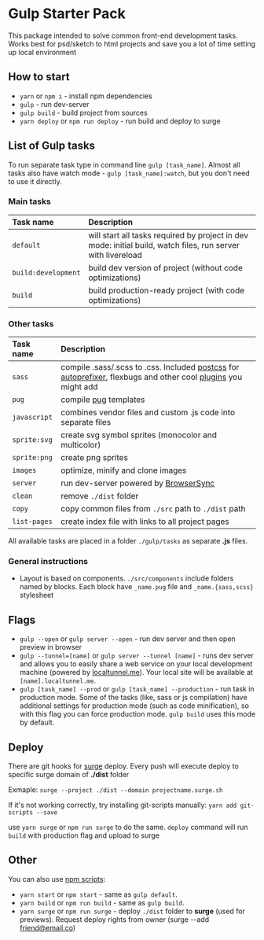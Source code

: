 # Gulp Starter Pack
This package intended to solve common front-end development tasks. Works best for psd/sketch to html projects and save you a lot of time setting up local environment

## How to start
* `yarn` or `npm i` - install npm dependencies
* `gulp` - run dev-server
* `gulp build` - build project from sources
* `yarn deploy` or `npm run deploy` - run build and deploy to surge

## List of Gulp tasks
To run separate task type in command line `gulp [task_name]`.
Almost all tasks also have watch mode - `gulp [task_name]:watch`, but you don't need to use it directly.

### Main tasks
Task name          | Description                                                      
:------------------|:----------------------------------
`default`          | will start all tasks required by project in dev mode: initial build, watch files, run server with livereload
`build:development`| build dev version of project (without code optimizations)
`build`            | build production-ready project (with code optimizations)

### Other tasks
Task name          | Description                                                      
:------------------|:----------------------------------
`sass` 	         | compile .sass/.scss to .css. Included [postcss](https://github.com/postcss/postcss) for [autoprefixer](https://github.com/postcss/autoprefixer), flexbugs and other cool [plugins](https://github.com/postcss/postcss#plugins) you might add
`pug`              | compile [pug](http://pug-js.com/) templates
`javascript`       | combines vendor files and custom .js code into separate files
`sprite:svg`       | create svg symbol sprites (monocolor and multicolor)
`sprite:png`       | create png sprites
`images`           | optimize, minify and clone images
`server`           | run dev-server powered by [BrowserSync](https://www.browsersync.io/)
`clean`            | remove `./dist` folder
`copy`             | copy common files from `./src` path to `./dist` path
`list-pages`       | create index file with links to all project pages

All available tasks are placed in a folder `./gulp/tasks` as separate **.js** files.

### General instructions
- Layout is based on components. `./src/components` include folders named by blocks. Each block have `_name.pug` file and `_name.{sass,scss}` stylesheet


## Flags

* `gulp --open` or `gulp server --open` - run dev server and then open preview in browser
* `gulp --tunnel=[name]` or `gulp server --tunnel [name]` - runs dev server and allows you to easily share a web service on your local development machine (powered by [localtunnel.me](https://localtunnel.me/)). Your local site will be available at `[name].localtunnel.me`.
* `gulp [task_name] --prod` or `gulp [task_name] --production` - run task in production mode. Some of the tasks (like, sass or js compilation) have additional settings for production mode (such as code minification), so with this flag you can force production mode. `gulp build` uses this mode by default.

## Deploy
There are git hooks for [surge](https://surhe.sh) deploy. Every push will execute deploy to specific surge domain of **./dist** folder

Exmaple:
`surge --project ./dist --domain projectname.surge.sh`

If it's not working correctly, try installing git-scripts manually:
`yarn add git-scripts --save`

use `yarn surge` or `npm run surge` to do the same. `deploy` command will run `build` with production flag and upload to surge


## Other
You can also use [npm scripts](https://docs.npmjs.com/misc/scripts):

* `yarn start` or `npm start` - same as `gulp default`.
* `yarn build` or `npm run build` - same as `gulp build`.
* `yarn surge` or `npm run surge` - deploy `./dist` folder to **surge** (used for previews). Request deploy rights from owner (surge --add friend@email.co)
